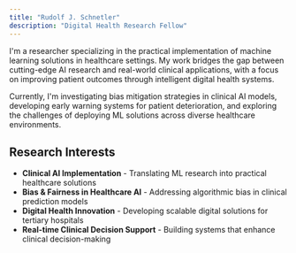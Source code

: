 ```yaml
---
title: "Rudolf J. Schnetler"
description: "Digital Health Research Fellow"
---
```


I'm a researcher specializing in the practical implementation of machine learning solutions in healthcare settings. My work bridges the gap between cutting-edge AI research and real-world clinical applications, with a focus on improving patient outcomes through intelligent digital health systems.

Currently, I'm investigating bias mitigation strategies in clinical AI models, developing early warning systems for patient deterioration, and exploring the challenges of deploying ML solutions across diverse healthcare environments.

## Research Interests

- **Clinical AI Implementation** - Translating ML research into practical healthcare solutions
- **Bias & Fairness in Healthcare AI** - Addressing algorithmic bias in clinical prediction models  
- **Digital Health Innovation** - Developing scalable digital solutions for tertiary hospitals
- **Real-time Clinical Decision Support** - Building systems that enhance clinical decision-making

